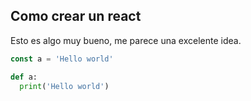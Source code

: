 ## Como crear un react
Esto es algo muy bueno, me parece una excelente idea.
```js
const a = 'Hello world'
```
```py
def a:
  print('Hello world')
```